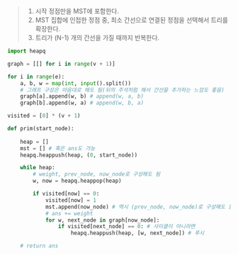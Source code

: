 > 1. 시작 정점만을 MST에 포함한다.
> 2. MST 집합에 인접한 정점 중, 최소 간선으로 연결된 정점을 선택해서 트리를 확장한다.
> 3. 트리가 (N-1) 개의 간선을 가질 때까지 반복한다.

```python
import heapq

graph = [[] for i in range(v + 1)]

for i in range(e):
	a, b, w = map(int, input().split())
	# 그래프 구성은 마음대로 해도 됨(뒤의 주석처럼 해서 간선을 추가하는 느낌도 좋음)
	graph[a].append(w, b) # append(w, a, b)
	graph[b].append(w, a) # append(w, b, a)

visited = [0] * (v + 1)

def prim(start_node):
	
	heap = []
	mst = [] # 혹은 ans도 가능
	heapq.heappush(heap, (0, start_node))

	while heap:
		# weight, prev_node, now_node로 구성해도 됨
		w, now = heapq.heappop(heap) 

		if visited[now] == 0:
			visited[now] = 1
			mst.append(now_node) # 역시 (prev_node, now_node)로 구성해도 됨
			# ans += weight
			for w, next_node in graph[now_node]:
				if visited[next_node] == 0: # 사이클이 아니라면
					heapq.heappush(heap, [w, next_node]) # 푸시

	# return ans

```

